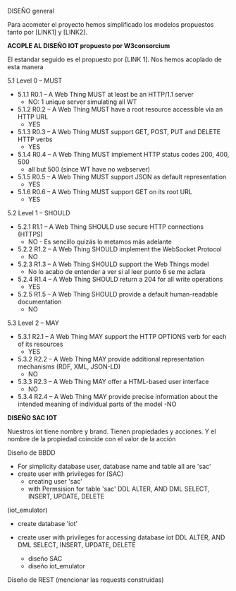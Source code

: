 DISEÑO general

Para acometer el proyecto hemos simplificado los modelos propuestos tanto por [LINK1] y [LINK2]. 

__ACOPLE AL DISEÑO IOT propuesto por W3consorcium__

El estandar seguido es el propuesto por [LINK 1]. Nos hemos acoplado de esta manera


5.1 Level 0 – MUST
- 5.1.1 R0.1 – A Web Thing MUST at least be an HTTP/1.1 server
  - NO: 1 unique server simulating all WT
- 5.1.2 R0.2 – A Web Thing MUST have a root resource accessible via an HTTP URL
  - YES
- 5.1.3 R0.3 – A Web Thing MUST support GET, POST, PUT and DELETE HTTP verbs
  - YES
- 5.1.4 R0.4 – A Web Thing MUST implement HTTP status codes 200, 400, 500
  - all but 500 (since WT have no webserver)
- 5.1.5 R0.5 – A Web Thing MUST support JSON as default representation
  - YES
- 5.1.6 R0.6 – A Web Thing MUST support GET on its root URL
  - YES

5.2 Level 1 – SHOULD
- 5.2.1 R1.1 – A Web Thing SHOULD use secure HTTP connections (HTTPS)
  - NO - Es sencillo quizás lo metamos más adelante
- 5.2.2 R1.2 – A Web Thing SHOULD implement the WebSocket Protocol
  - NO
- 5.2.3 R1.3 – A Web Thing SHOULD support the Web Things model
  - No lo acabo de entender a ver si al leer punto 6 se me aclara
- 5.2.4 R1.4 – A Web Thing SHOULD return a 204 for all write operations
  - YES
- 5.2.5 R1.5 – A Web Thing SHOULD provide a default human-readable documentation
  - NO
  
5.3 Level 2 – MAY
- 5.3.1 R2.1 – A Web Thing MAY support the HTTP OPTIONS verb for each of its resources
  - YES
- 5.3.2 R2.2 – A Web Thing MAY provide additional representation mechanisms (RDF, XML, JSON-LD)
  - NO
- 5.3.3 R2.3 – A Web Thing MAY offer a HTML-based user interface
  - NO
- 5.3.4 R2.4 – A Web Thing MAY provide precise information about the intended meaning of individual parts of the model
  -NO


__DISEÑO SAC IOT__

Nuestros iot tiene nombre y brand. Tienen propiedades y acciones. Y el nombre de la propiedad coincide con el valor de la acción


Diseño de BBDD

- For simplicity database user, database name and table all are 'sac'
- create user with privileges for
(SAC)
    - creating user 'sac'
    - with Permsision for table 'sac' DDL ALTER, AND DML SELECT, INSERT, UPDATE, DELETE

(iot_emulator)
- create database 'iot'
- create user with privileges for accessing database iot DDL ALTER, AND DML SELECT, INSERT, UPDATE, DELETE

    - diseño SAC
    - diseño iot_emulator


Diseño de REST
(mencionar las requests construidas)